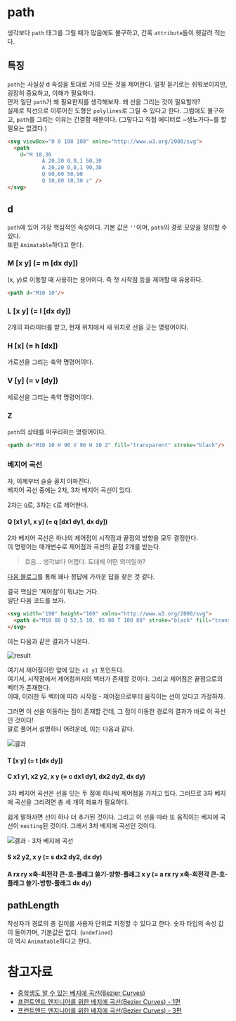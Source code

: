 # path

생각보다 `path` 태그를 그릴 떼가 많음에도 불구하고, 간혹 `attribute`들이 헷갈려 적는다.

## 특징

`path`는 사실상 d 속성을 토대로 거의 모든 것을 제어한다. 얼핏 듣기로는 쉬워보이지만, 굉장히 중요하고, 이해가 필요하다.  
먼저 일단 `path`가 왜 필요한지를 생각해보자. 왜 선을 그리는 것이 필요할까?  
실제로 직선으로 이루어진 도형은 `polylines`로 그릴 수 있다고 한다. 그럼에도 불구하고, `path`를 그리는 이유는 간결함 때문이다. (그렇다고 직접 에디터로 ~생노가다~를 할 필요는 없겠다.)

```html
<svg viewBox="0 0 100 100" xmlns="http://www.w3.org/2000/svg">
  <path
    d="M 10,30
           A 20,20 0,0,1 50,30
           A 20,20 0,0,1 90,30
           Q 90,60 50,90
           Q 10,60 10,30 z" />
</svg>
```

## d

`path`에 있어 가장 핵심적인 속성이다.
기본 값은 `''`이며, `path`의 경로 모양을 정의할 수 있다.  
또한 `Animatable`하다고 한다.

### M [x y] (= m [dx dy])

(x, y)로 이동할 때 사용하는 용어이다. 즉 첫 시작점 등을 제어할 때 유용하다.

```html
<path d="M10 10"/>
```

### L [x y] (= l [dx dy])

2개의 파라미터를 받고, 현재 위치에서 새 위치로 선을 긋는 명령어이다.

### H [x] (= h [dx])

가로선을 그리는 축약 명령어이다.

### V [y] (= v [dy])

세로선을 그리는 축약 명령어이다.

### Z

`path`의 상태를 마무리하는 명령어이다.

```html
<path d="M10 10 H 90 V 90 H 10 Z" fill="transparent" stroke="black"/>
```

### 베지어 곡선

자, 이제부터 슬슬 골치 아파진다.  
베지어 곡선 중에는 2차, 3차 베지어 곡선이 있다.

2차는 `Q`로, 3차는 `C`로 제어한다.

#### Q [x1 y1, x y] (= q [dx1 dy1, dx dy])

2차 베지어 곡선은 하나의 제어점이 시작점과 끝점의 방향을 모두 결정한다.  
이 명령어는 매개변수로 제어점과 곡선의 끝점 2개를 받는다.

> 흐음... 생각보다 어렵다. 도대체 어떤 의미일까?

[다음 블로그](https://blog.coderifleman.com/2017/03/19/bezier-curves-for-frontend-engineer-3/)를 통해 꽤나 정답에 가까운 답을 찾은 것 같다.

결국 핵심은 '제어점'이 뭐냐는 거다.  
일단 다음 코드를 보자.

```html
<svg width="190" height="160" xmlns="http://www.w3.org/2000/svg">
  <path d="M10 80 Q 52.5 10, 95 80 T 180 80" stroke="black" fill="transparent"/>
</svg>
```

이는 다음과 같은 결과가 나온다.

![result](https://developer.mozilla.org/en-US/docs/Web/SVG/Tutorial/Paths/shortcut_quadratic_b%C3%A9zier_with_grid.png)

여기서 제어점이란 앞에 있는 `x1 y1` 포인트다.  
여기서, 시작점에서 제어점까지의 벡터가 존재할 것이다. 그리고 제어점은 끝점으로의 벡터가 존재한다.  
이때, 이러한 두 벡터에 따라 시작점 - 제어점으로부터 움직이는 선이 있다고 가정하자.

그러면 이 선을 이동하는 점이 존재할 건데, 그 점이 이동한 경로의 결과가 바로 이 곡선인 것이다!  
말로 풀어서 설명하니 어려운데, 이는 다음과 같다.

![결과](https://blog.coderifleman.com/images/bezier-curves/bezier-curve.02.gif)


####  T [x y] (= t [dx dy])

#### C x1 y1, x2 y2, x y (= c dx1 dy1, dx2 dy2, dx dy)

3차 베지어 곡선은 선을 잇는 두 점에 하나씩 제어점을 가지고 있다. 그러므로 3차 베지에 곡선을 그리려면 총 세 개의 좌표가 필요하다.

쉽게 말하자면 선이 하나 더 추가된 것이다. 그리고 이 선을 따라 또 움직이는 베지에 곡선이 `nesting`된 것이다. 그래서 3차 베지에 곡선인 것이다.

![결과 - 3차 베지에 곡선](https://blog.coderifleman.com/images/bezier-curves/bezier-curve.03.gif)

####  S x2 y2, x y (= s dx2 dy2, dx dy)

####  A rx ry x축-회전각 큰-호-플래그 쓸기-방향-플래그 x y (= a rx ry x축-회전각 큰-호-플래그 쓸기-방향-플래그 dx dy)

## pathLength

작성자가 경로의 총 길이를 사용자 단위로 지정할 수 있다고 한다.
숫자 타입의 속성 값이 들어가며, 기본값은 없다. (`undefined`)  
이 역시 `Animatable`하다고 한다.

# 참고자료

+ [중학생도 알 수 있는 베지에 곡선(Bezier Curves)](https://blog.coderifleman.com/2016/12/30/bezier-curves/)
+ [프런트엔드 엔지니어를 위한 베지에 곡선(Bezier Curves) - 1편](https://blog.coderifleman.com/2017/01/02/bezier-curves-for-frontend-engineer-1/)
+ [프런트엔드 엔지니어를 위한 베지에 곡선(Bezier Curves) - 3편](https://blog.coderifleman.com/2017/03/19/bezier-curves-for-frontend-engineer-3/)